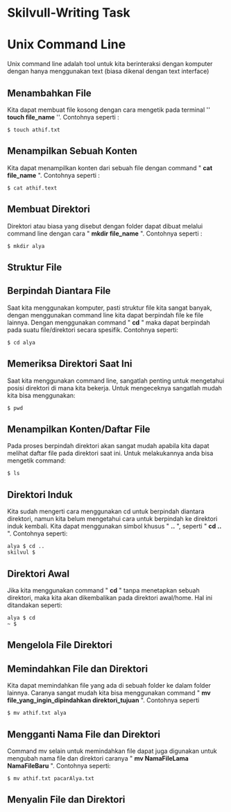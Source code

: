 # Skilvull-Writing Task

# **Unix Command Line**
Unix command line adalah tool untuk kita berinteraksi dengan komputer dengan hanya menggunakan text (biasa dikenal dengan text interface)

## Menambahkan File
Kita dapat membuat file kosong dengan cara mengetik pada terminal '' **touch file_name** ''. Contohnya seperti :
```
$ touch athif.txt
```
## Menampilkan Sebuah Konten
Kita dapat menampilkan konten dari sebuah file dengan command " **cat file_name** ". Contohnya seperti :
```
$ cat athif.text
```

## Membuat Direktori
Direktori atau biasa yang disebut dengan folder dapat dibuat melalui command line dengan cara " **mkdir file_name** ". Contohnya seperti :
```
$ mkdir alya
```

## **Struktur File** 
## Berpindah Diantara File
Saat kita menggunakan komputer, pasti struktur file kita sangat banyak, dengan menggunakan command line kita dapat berpindah file ke file lainnya. Dengan menggunakan command " **cd** " maka dapat berpindah pada suatu file/direktori secara spesifik. Contohnya seperti:
```
$ cd alya
```

## Memeriksa Direktori Saat Ini
Saat kita menggunakan command line, sangatlah penting untuk mengetahui posisi direktori di mana kita bekerja. Untuk mengeceknya sangatlah mudah kita bisa menggunakan:
```
$ pwd
```

## Menampilkan Konten/Daftar File
Pada proses berpindah direktori akan sangat mudah apabila kita dapat melihat daftar file pada direktori saat ini. Untuk melakukannya anda bisa mengetik command:
```
$ ls
```

## Direktori Induk
Kita sudah mengerti cara menggunakan cd untuk berpindah diantara direktori, namun kita belum mengetahui cara untuk berpindah ke direktori induk kembali. Kita dapat menggunakan simbol khusus " **..** ", seperti " **cd ..** ". Contohnya seperti:
```
alya $ cd .. 
skilvul $ 
```

## Direktori Awal
Jika kita menggunakan command " **cd** " tanpa menetapkan sebuah direktori, maka kita akan dikembalikan pada direktori awal/home. Hal ini ditandakan seperti:
```
alya $ cd
~ $ 
```

## **Mengelola File Direktori**
## Memindahkan File dan Direktori
Kita dapat memindahkan file yang ada di sebuah folder ke dalam folder lainnya. Caranya sangat mudah kita bisa menggunakan command " **mv file_yang_ingin_dipindahkan direktori_tujuan** ". Contohnya seperti
```
$ mv athif.txt alya
```

## Mengganti Nama File dan Direktori
Command mv selain untuk memindahkan file dapat juga digunakan untuk mengubah nama file dan direktori caranya " **mv NamaFileLama NamaFileBaru** ". Contohnya seperti:
```
$ mv athif.txt pacarAlya.txt
```

## Menyalin File dan Direktori
